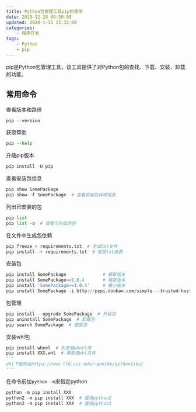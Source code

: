 ```yaml
---
title: Python包管理工具pip的使用
date: 2019-12-28 09:50:08
updated: 2020-1-15 15:32:00
categories: 
    - 程序开发
tags:
	- Python
	- pip
---
```

pip是Python包管理工具，该工具提供了对Python包的查找、下载、安装、卸载的功能。

<!-- more -->
## 常用命令

查看版本和路径

``` python
pip --version
```

获取帮助

``` python
pip --help
```

升级pip版本

``` python
pip install -U pip
```

查看安装包信息

``` python
pip show SomePackage
pip show -f SomePackage  # 查看安装包详细信息
```

列出已安装的包

``` python
pip list
pip list -o  # 查看可升级的包
```

在文件中生成包依赖

``` python
pip freeze > requirements.txt  # 生成txt文件
pip install -r requirements.txt  # 安装txt依赖
```

安装包

``` python
pip install SomePackage              # 最新版本
pip install SomePackage==1.0.4       # 指定版本
pip install 'SomePackage>=1.0.4'     # 最小版本
pip install SomePackage -i http://pypi.douban.com/simple --trusted-host pypi.douban.com  # 用国内镜像安装，可以解决安装慢的问题
```

包管理

``` python
pip install --upgrade SomePackage  # 升级包
pip uninstall SomePackage  # 卸载包
pip search SomePackage  # 搜索包
```

安装whl包

``` python
pip install wheel  # 先安装wheel库
pip install XXX.whl  # 再安装whl文件
'''
whl下载网址https://www.lfd.uci.edu/~gohlke/pythonlibs/
'''
```

在命令前加`python -m`来指定python

``` python
python -m pip install XXX
python2 -m pip install XXX  # 使用python2
python3 -m pip install XXX  # 使用python3
```
